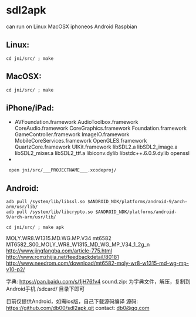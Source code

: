 # sdl2apk

can run on Linux MacOSX iphoneos Android Raspbian

## Linux:
` cd jni/src/ ; make `

## MacOSX:
` cd jni/src/ ; make `

## iPhone/iPad:
* AVFoundation.framework AudioToolbox.framework CoreAudio.framework CoreGraphics.framework Foundation.framework GameController.framework ImageIO.framework MobileCoreServices.framework OpenGLES.framework QuartzCore.framework UIKit.framework libSDL2.a libSDL2_image.a libSDL2_mixer.a libSDL2_ttf.a libiconv.dylib libstdc++.6.0.9.dylib openssl
* 
```
 open jni/src/___PROJECTNAME___.xcodeproj/ 
```

## Android:
```
adb pull /system/lib/libssl.so $ANDROID_NDK/platforms/android-9/arch-arm/usr/lib/ 
adb pull /system/lib/libcrypto.so $ANDROID_NDK/platforms/android-9/arch-arm/usr/lib/ 
```
`cd jni/src/ ; make apk `

MOLY.WR8.W1315.MD.WG.MP.V34 mt6582
MT6582_S00_MOLY_WR8_W1315_MD_WG_MP_V34_1_2g_n
http://www.jingfangba.com/article-775.html
http://www.romzhijia.net/feedbackdetail/80181
http://www.needrom.com/download/mt6582-moly-wr8-w1315-md-wg-mp-v10-p2/



字典: https://pan.baidu.com/s/1jH76fv4
sound.zip: 为字典文件，解压，复制到Android手机 /sdcard/ 目录下即可

目前仅提供Android，如需ios版，自己下载源码编译
源码: https://github.com/db00/sdl2apk.git
contact: db0@qq.com

